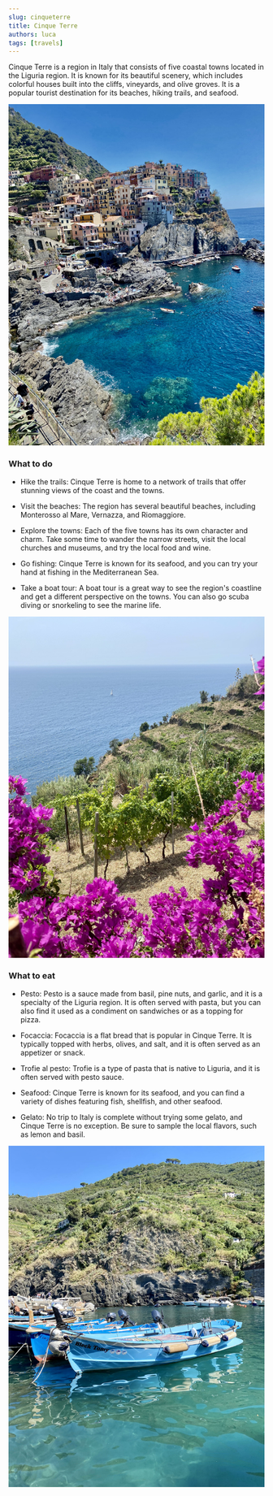 ```yaml
---
slug: cinqueterre
title: Cinque Terre
authors: luca
tags: [travels]
---
```


Cinque Terre is a region in Italy that consists of five coastal towns located in the Liguria region. It is known for its beautiful scenery, which includes colorful houses built into the cliffs, vineyards, and olive groves. It is a popular tourist destination for its beaches, hiking trails, and seafood.

![Picture brussels](./primary.jpg)

### What to do
- Hike the trails: Cinque Terre is home to a network of trails that offer stunning views of the coast and the towns.

- Visit the beaches: The region has several beautiful beaches, including Monterosso al Mare, Vernazza, and Riomaggiore.

- Explore the towns: Each of the five towns has its own character and charm. Take some time to wander the narrow streets, visit the local churches and museums, and try the local food and wine.

- Go fishing: Cinque Terre is known for its seafood, and you can try your hand at fishing in the Mediterranean Sea.

- Take a boat tour: A boat tour is a great way to see the region's coastline and get a different perspective on the towns. You can also go scuba diving or snorkeling to see the marine life.

![Picture brussels](./secondary.jpg)

### What to eat
- Pesto: Pesto is a sauce made from basil, pine nuts, and garlic, and it is a specialty of the Liguria region. It is often served with pasta, but you can also find it used as a condiment on sandwiches or as a topping for pizza.

- Focaccia: Focaccia is a flat bread that is popular in Cinque Terre. It is typically topped with herbs, olives, and salt, and it is often served as an appetizer or snack.

- Trofie al pesto: Trofie is a type of pasta that is native to Liguria, and it is often served with pesto sauce.

- Seafood: Cinque Terre is known for its seafood, and you can find a variety of dishes featuring fish, shellfish, and other seafood.

- Gelato: No trip to Italy is complete without trying some gelato, and Cinque Terre is no exception. Be sure to sample the local flavors, such as lemon and basil.

![Third](./thernary.jpg)